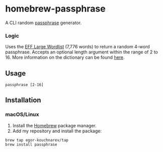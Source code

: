 # homebrew-passphrase

A CLI random [passphrase](https://xkcd.com/936/) generator.

### Logic

Uses the [EFF Large Wordlist](https://www.eff.org/files/2016/07/18/eff_large_wordlist.txt) (7,776 words) to return a random 4-word passphrase. Accepts an optional length argument within the range of 2 to 16. More information on the dictionary can be found [here](https://www.eff.org/deeplinks/2016/07/new-wordlists-random-passphrases).

## Usage

```
passphrase [2-16]
```

## Installation

### macOS/Linux

1. Install the [Homebrew](https://brew.sh) package manager.
2. Add my repository and install the package:
   
```
brew tap egor-kouchnarev/tap
brew install passphrase
```
